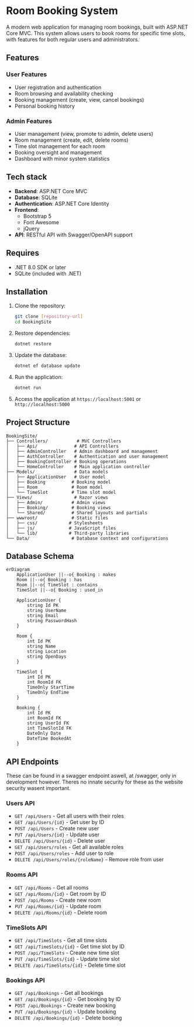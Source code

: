 # Room Booking System

A modern web application for managing room bookings, built with ASP.NET Core MVC. This system allows users to book rooms for specific time slots, with features for both regular users and administrators.

## Features

### User Features
- User registration and authentication
- Room browsing and availability checking
- Booking management (create, view, cancel bookings)
- Personal booking history

### Admin Features
- User management (view, promote to admin, delete users)
- Room management (create, edit, delete rooms)
- Time slot management for each room
- Booking oversight and management
- Dashboard with minor system statistics

## Tech stack

- **Backend**: ASP.NET Core MVC
- **Database**: SQLite
- **Authentication**: ASP.NET Core Identity
- **Frontend**: 
  - Bootstrap 5
  - Font Awesome
  - jQuery
- **API**: RESTful API with Swagger/OpenAPI support

## Requires

- .NET 8.0 SDK or later
- SQLite (included with .NET)

## Installation

1. Clone the repository:
   ```bash
   git clone [repository-url]
   cd BookingSite
   ```

2. Restore dependencies:
   ```bash
   dotnet restore
   ```

3. Update the database:
   ```bash
   dotnet ef database update
   ```

4. Run the application:
   ```bash
   dotnet run
   ```

5. Access the application at `https://localhost:5001` or `http://localhost:5000`

## Project Structure

```
BookingSite/
├── Controllers/           # MVC Controllers
│   ├── Api/              # API Controllers
│   ├── AdminController   # Admin dashboard and management
│   ├── AuthController    # Authentication and user management
│   ├── BookingController # Booking operations
│   └── HomeController    # Main application controller
├── Models/               # Data models
│   ├── ApplicationUser   # User model
│   ├── Booking          # Booking model
│   ├── Room             # Room model
│   └── TimeSlot         # Time slot model
├── Views/                # Razor views
│   ├── Admin/           # Admin views
│   ├── Booking/         # Booking views
│   └── Shared/          # Shared layouts and partials
├── wwwroot/             # Static files
│   ├── css/            # Stylesheets
│   ├── js/             # JavaScript files
│   └── lib/            # Third-party libraries
└── Data/                # Database context and configurations
```

## Database Schema

```mermaid
erDiagram
    ApplicationUser ||--o{ Booking : makes
    Room ||--o{ Booking : has
    Room ||--o{ TimeSlot : contains
    TimeSlot ||--o{ Booking : used_in

    ApplicationUser {
        string Id PK
        string UserName
        string Email
        string PasswordHash
    }

    Room {
        int Id PK
        string Name
        string Location
        string OpenDays
    }

    TimeSlot {
        int Id PK
        int RoomId FK
        TimeOnly StartTime
        TimeOnly EndTime
    }

    Booking {
        int Id PK
        int RoomId FK
        string UserId FK
        int TimeSlotId FK
        DateOnly Date
        DateTime BookedAt
    }
```

## API Endpoints
These can be found in a swagger endpoint aswell, at /swagger, only in development however.
Theres no innate security for these as the website security wasent important.

### Users API
- `GET /api/Users` - Get all users with their roles
- `GET /api/Users/{id}` - Get user by ID
- `POST /api/Users` - Create new user
- `PUT /api/Users/{id}` - Update user
- `DELETE /api/Users/{id}` - Delete user
- `GET /api/Users/roles` - Get all available roles
- `POST /api/Users/roles` - Add user to role
- `DELETE /api/Users/roles/{roleName}` - Remove role from user

### Rooms API
- `GET /api/Rooms` - Get all rooms
- `GET /api/Rooms/{id}` - Get room by ID
- `POST /api/Rooms` - Create new room
- `PUT /api/Rooms/{id}` - Update room
- `DELETE /api/Rooms/{id}` - Delete room

### TimeSlots API
- `GET /api/TimeSlots` - Get all time slots
- `GET /api/TimeSlots/{id}` - Get time slot by ID
- `POST /api/TimeSlots` - Create new time slot
- `PUT /api/TimeSlots/{id}` - Update time slot
- `DELETE /api/TimeSlots/{id}` - Delete time slot

### Bookings API
- `GET /api/Bookings` - Get all bookings
- `GET /api/Bookings/{id}` - Get booking by ID
- `POST /api/Bookings` - Create new booking
- `PUT /api/Bookings/{id}` - Update booking
- `DELETE /api/Bookings/{id}` - Delete booking

